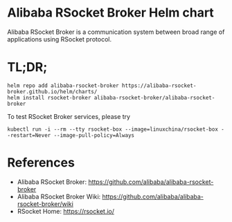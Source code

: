 Alibaba RSocket Broker Helm chart
=================================

Alibaba RSocket Broker is a communication system between broad range of applications using RSocket protocol.

# TL;DR;

```
helm repo add alibaba-rsocket-broker https://alibaba-rsocket-broker.github.io/helm/charts/
helm install rsocket-broker alibaba-rsocket-broker/alibaba-rsocket-broker
```

To test RSocket Broker services, please try

```
kubectl run -i --rm --tty rsocket-box --image=linuxchina/rsocket-box --restart=Never --image-pull-policy=Always
```

# References

* Alibaba RSocket Broker: https://github.com/alibaba/alibaba-rsocket-broker
* Alibaba RSocket Broker Wiki: https://github.com/alibaba/alibaba-rsocket-broker/wiki
* RSocket Home: https://rsocket.io/
